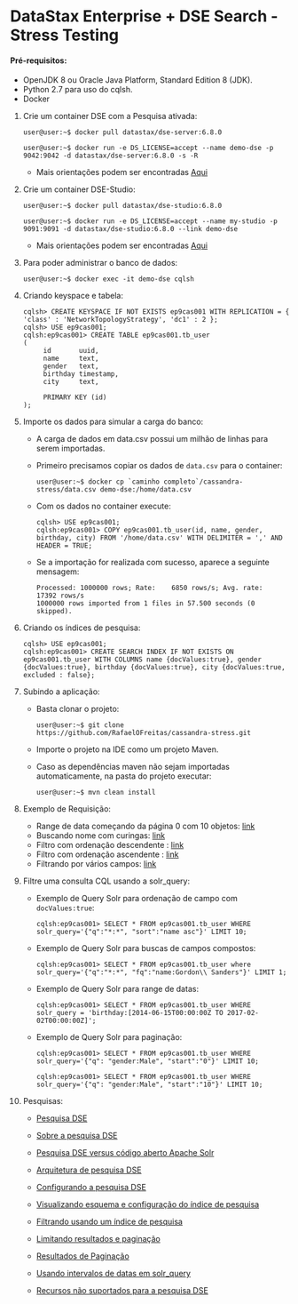 # DataStax Enterprise + DSE Search - Stress Testing 

#### Pré-requisitos:
   - OpenJDK 8 ou Oracle Java Platform, Standard Edition 8 (JDK).
   - Python 2.7 para uso do cqlsh.
   - Docker
            
1. Crie um container DSE com a Pesquisa ativada:
      ```console
      user@user:~$ docker pull datastax/dse-server:6.8.0
      ```  
   
      ```console 
      user@user:~$ docker run -e DS_LICENSE=accept --name demo-dse -p 9042:9042 -d datastax/dse-server:6.8.0 -s -R
      ```

    - Mais orientações podem ser encontradas [Aqui](https://hub.docker.com/r/datastax/dse-server)

2. Crie um container DSE-Studio:
      ```console
      user@user:~$ docker pull datastax/dse-studio:6.8.0
      ```    
   
      ```console
      user@user:~$ docker run -e DS_LICENSE=accept --name my-studio -p 9091:9091 -d datastax/dse-studio:6.8.0 --link demo-dse
      ```

    - Mais orientações podem ser encontradas [Aqui](https://hub.docker.com/r/datastax/dse-studio/)

3. Para poder administrar o banco de dados:
      ```console
      user@user:~$ docker exec -it demo-dse cqlsh
      ```
   
4. Criando keyspace e tabela:
      ```CQL
      cqlsh> CREATE KEYSPACE IF NOT EXISTS ep9cas001 WITH REPLICATION = { 'class' : 'NetworkTopologyStrategy', 'dc1' : 2 };
      cqlsh> USE ep9cas001;
      cqlsh:ep9cas001> CREATE TABLE ep9cas001.tb_user
      (
           id       uuid,
           name     text,
           gender   text,
           birthday timestamp,
           city     text,
   
           PRIMARY KEY (id)
      );
      ```        
        
5. Importe os dados para simular a carga do banco:
    - A carga de dados em data.csv possui um milhão de linhas para serem importadas.
    
    - Primeiro precisamos copiar os dados de `data.csv` para o container:
      ```console
      user@user:~$ docker cp `caminho completo`/cassandra-stress/data.csv demo-dse:/home/data.csv 
      ```
      
    - Com os dados no container execute:
      ```CQL
      cqlsh> USE ep9cas001;
      cqlsh:ep9cas001> COPY ep9cas001.tb_user(id, name, gender, birthday, city) FROM '/home/data.csv' WITH DELIMITER = ',' AND HEADER = TRUE;
      ```
   
    - Se a importação for realizada com sucesso, aparece a seguinte mensagem:
      ```
      Processed: 1000000 rows; Rate:    6850 rows/s; Avg. rate:   17392 rows/s
      1000000 rows imported from 1 files in 57.500 seconds (0 skipped).
      ```

6. Criando os índices de pesquisa:
    ```CQL
    cqlsh> USE ep9cas001;
    cqlsh:ep9cas001> CREATE SEARCH INDEX IF NOT EXISTS ON ep9cas001.tb_user WITH COLUMNS name {docValues:true}, gender {docValues:true}, birthday {docValues:true}, city {docValues:true, excluded : false};
    ```

7. Subindo a aplicação:
   - Basta clonar o projeto:
     ```console
     user@user:~$ git clone https://github.com/RafaelOFreitas/cassandra-stress.git
     ```
   
   - Importe o projeto na IDE como um projeto Maven.
   - Caso as dependências maven não sejam importadas automaticamente, na pasta do projeto executar:
     ```console
     user@user:~$ mvn clean install
     ```
     
8. Exemplo de Requisição:   
    - Range de data começando da página 0 com 10 objetos: [link](http://localhost:8080/users/filters?birthday_ini=2019-01-13&birthday_end=2020-02-20&start=0&size=10)
    - Buscando nome com curingas: [link](http://localhost:8080/users/filters?name=*%20Ford)
    - Filtro com ordenação descendente : [link](http://localhost:8080/users/filters?desc=gender)
    - Filtro com ordenação ascendente  : [link](http://localhost:8080/users/filters?asc=gender)
    - Filtrando por vários campos: [link](http://localhost:8080/users/filters?birthday_ini=2001-06-01&birthday_end=2001-06-01&city=Wejekas&desc=gender&name=*%20Ford%20&size=20)
    
9. Filtre uma consulta CQL usando a solr_query:   
    - Exemplo de Query Solr para ordenação de campo com `docValues:true`:
        ```CQL
        cqlsh:ep9cas001> SELECT * FROM ep9cas001.tb_user WHERE solr_query='{"q":"*:*", "sort":"name asc"}' LIMIT 10;
        ```
    
    - Exemplo de Query Solr para buscas de campos compostos:  
        ```CQL
        cqlsh:ep9cas001> SELECT * FROM ep9cas001.tb_user where solr_query='{"q":"*:*", "fq":"name:Gordon\\ Sanders"}' LIMIT 1;
        ```      

    - Exemplo de Query Solr para range de datas:  
        ```CQL
        cqlsh:ep9cas001> SELECT * FROM ep9cas001.tb_user WHERE solr_query = 'birthday:[2014-06-15T00:00:00Z TO 2017-02-02T00:00:00Z]';
        ```     
      
    - Exemplo de Query Solr para paginação:  
        ```CQL
        cqlsh:ep9cas001> SELECT * FROM ep9cas001.tb_user WHERE solr_query='{"q": "gender:Male", "start":"0"}' LIMIT 10;
        ```      
          
        ```CQL
        cqlsh:ep9cas001> SELECT * FROM ep9cas001.tb_user WHERE solr_query='{"q": "gender:Male", "start":"10"}' LIMIT 10;
        ```                 
      
10. Pesquisas:
    - [Pesquisa DSE](https://docs.datastax.com/en/dse/6.0/dse-dev/datastax_enterprise/search/searchTOC.html)
    
    - [Sobre a pesquisa DSE](https://docs.datastax.com/en/dse/6.0/dse-dev/datastax_enterprise/search/searchAbout.html)
    
    - [Pesquisa DSE versus código aberto Apache Solr](https://docs.datastax.com/en/dse/6.8/dse-dev/datastax_enterprise/search/searchOssSolrDiff.html)
    
    - [Arquitetura de pesquisa DSE](https://docs.datastax.com/en/dse/6.0/dse-dev/datastax_enterprise/dbArch/archSearch.html)

    - [Configurando a pesquisa DSE](https://docs.datastax.com/en/dse/6.0/dse-dev/datastax_enterprise/search/configSearch.html)

    - [Visualizando esquema e configuração do índice de pesquisa](https://docs.datastax.com/en/dse/6.0/dse-dev/datastax_enterprise/search/addingViewingIndexResources.html)
    
    - [Filtrando usando um índice de pesquisa](https://docs.datastax.com/en/dse/6.0/cql/cql/cql_using/search_index/siQueryTOC.html)
    
    - [Limitando resultados e paginação](https://docs.datastax.com/en/dse/6.0/cql/cql/cql_using/search_index/cursorsDeepPaging.html)

    - [Resultados de Paginação](https://lucene.apache.org/solr/guide/6_6/pagination-of-results.html)

    - [Usando intervalos de datas em solr_query](https://docs.datastax.com/en/dse/6.0/cql/cql/cql_using/search_index/dateRange.html)

    - [Recursos não suportados para a pesquisa DSE](https://docs.datastax.com/en/dse/6.0/dse-dev/datastax_enterprise/search/unsupportedSearchFeatures.html)            